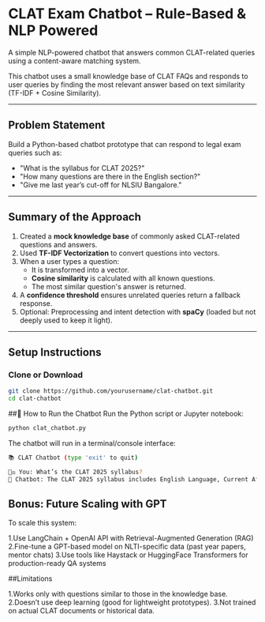 # CLAT Exam Chatbot – Rule-Based & NLP Powered

A simple NLP-powered chatbot that answers common CLAT-related queries using a content-aware matching system.

This chatbot uses a small knowledge base of CLAT FAQs and responds to user queries by finding the most relevant answer based on text similarity (TF-IDF + Cosine Similarity).

---

## Problem Statement

Build a Python-based chatbot prototype that can respond to legal exam queries such as:

- "What is the syllabus for CLAT 2025?"
- "How many questions are there in the English section?"
- "Give me last year’s cut-off for NLSIU Bangalore."

---

## Summary of the Approach

1. Created a **mock knowledge base** of commonly asked CLAT-related questions and answers.
2. Used **TF-IDF Vectorization** to convert questions into vectors.
3. When a user types a question:
   - It is transformed into a vector.
   - **Cosine similarity** is calculated with all known questions.
   - The most similar question's answer is returned.
4. A **confidence threshold** ensures unrelated queries return a fallback response.
5. Optional: Preprocessing and intent detection with **spaCy** (loaded but not deeply used to keep it light).

---

## Setup Instructions

### Clone or Download

```bash
git clone https://github.com/yourusername/clat-chatbot.git
cd clat-chatbot
```
##🚀 How to Run the Chatbot
Run the Python script or Jupyter notebook:

```bash
python clat_chatbot.py
```
The chatbot will run in a terminal/console interface:
```bash
📚 CLAT Chatbot (type 'exit' to quit)

👩‍⚖️ You: What’s the CLAT 2025 syllabus?
🤖 Chatbot: The CLAT 2025 syllabus includes English Language, Current Affairs...
```
## Bonus: Future Scaling with GPT
To scale this system:

1.Use LangChain + OpenAI API with Retrieval-Augmented Generation (RAG)
2.Fine-tune a GPT-based model on NLTI-specific data (past year papers, mentor chats)
3.Use tools like Haystack or HuggingFace Transformers for production-ready QA systems

##Limitations

1.Works only with questions similar to those in the knowledge base.
2.Doesn’t use deep learning (good for lightweight prototypes).
3.Not trained on actual CLAT documents or historical data.



